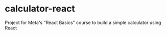 # calculator-react
Project for Meta's "React Basics" course to build a simple calculator using React

